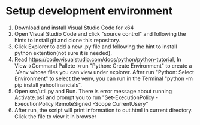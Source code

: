 # Setup development environment
1. Download and install Visual Studio Code for x64 
2. Open Visual Studio Code and click "source control" and following the hints to install git and clone this repository.
3. Click Explorer to add a new .py file and following the hint to install python extention(not sure it is needed). 
4. Read https://code.visualstudio.com/docs/python/python-tutorial, In View->Command Pallete->run "Python: Create Environment" to create a .Venv whose files you can view under explorer. After run "Python: Select Environment" to select the venv, you can run in the Terminal "python -m pip install yahoofinancials".
6. Open src/util.py and Run. There is error message about running Activate.ps1 and prompt you to run  "Set-ExecutionPolicy -ExecutionPolicy RemoteSigned -Scope CurrentUsery"
7. After run, the script will print information to out.html in current directory. Click the file to view it in browser
